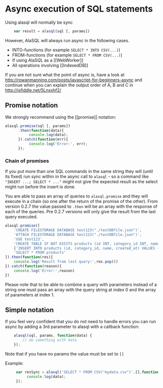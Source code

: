 # Async execution of SQL statements

Using alasql will normally be sync
```js
    var result = alasql(sql [, params])
```

However, AlaSQL will always run async in the following cases. 

* INTO-functions (for example `SELECT * INTO CSV(...)`)
* FROM-functions  (for example `SELECT * FROM CSV(...)`)
* If using AlaSQL as a [[WebWorker]]
* All operations involving [[IndexedDB]]

If you are not sure what the point of async is, have a look at http://rowanmanning.com/posts/javascript-for-beginners-async and continue when you can explain the output order of A, B and C in http://jsfiddle.net/5Lnsxhf2/

## Promise notation
We strongly recommend using the [[promise]] notation:

```js
alasql.promise(sql [, params])
      .then(function(data){
           console.log(data);
      }).catch(function(err){
           console.log('Error:', err);
      });
```

### Chain of promises

If you put more than one SQL commands in the same string they will (until its fixed) run sync within in the async call to `alasql` - so a command like `"INSERT ...; SELECT * ..."` might not give the expected result as the select might run before the insert is done. 

You are able to pass an array of queries to `alasql.promise` and they will execute in a chain (so one after the return of the promise of the other). From version 0.2.7 the value passed to `.then` will be an array with the response of each of the queries. Pre 0.2.7 versions will only give the result from the last query executed. 

```js
alasql.promise([
	'CREATE FILESTORAGE DATABASE test123("./testDBfile.json")', 
	'ATTACH FILESTORAGE DATABASE test123("./testDBfile.json")', 
	'USE test123', 
	'CREATE TABLE IF NOT EXISTS products (id INT, category_id INT, name string, created_at DATE)', 
	['INSERT INTO products (id, category_id, name, created_at) VALUES (?,?,?,?)', [1, 2, 'XYZ', new Date()] ],
	'SELECT * FROM products'	
]).then(function(res){
	console.log('Result from last query:',res.pop())
}).catch(function(reason){
	console.log('Error:',reason)
})
```

Please note that to be able to combine a query with parameters instead of a string one must pass an array with the query string at index 0 and the array of parameters at index 1.


## Simple notation
If you feel very confident that you do not need to handle errors you can run async by adding a 3rd parameter to alasql with a callback function:
```js
	alasql(sql, params, function(data) {
		// do something with data
	});
```
Note that if you have no params the value must be set to `[]`

Example:
```js
     var resSync = alasql('SELECT * FROM CSV("mydata.csv")',[],function(data){
          console.log(data);
     });
```

